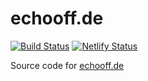 # echooff.de

[![Build Status](https://dev.azure.com/screendriver/echooff.de/_apis/build/status/screendriver.echooff.de.new?branchName=master)](https://dev.azure.com/screendriver/echooff.de/_build/latest?definitionId=6?branchName=master)
[![Netlify Status](https://api.netlify.com/api/v1/badges/f23c964b-00e8-482f-99b1-63dca109e9a2/deploy-status)](https://app.netlify.com/sites/kind-wing-19976d/deploys)

Source code for [echooff.de](https://www.echooff.de)
